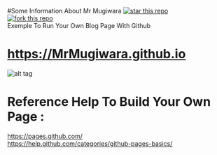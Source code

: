 #Some Information About Mr Mugiwara
[![star this repo](http://githubbadges.com/star.svg?user=MrMugiwara&repo=MrMugiwara.github.io&style=default)](https://github.com/MrMugiwara/MrMugiwara.github.io)<br>
[![fork this repo](http://githubbadges.com/fork.svg?user=MrMugiwara&repo=MrMugiwara.github.io&style=default)](https://github.com/MrMugiwara/MrMugiwara.github.io/fork)<br>
Exemple To Run Your Own Blog Page With Github
# https://MrMugiwara.github.io
![alt tag](https://github.com/MrMugiwara/MrMugiwara.github.io/blob/master/images/Mr.Mugiwara.jpg)

# Reference Help To Build Your Own Page : 
https://pages.github.com/ <br>
https://help.github.com/categories/github-pages-basics/
